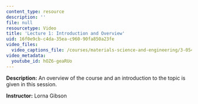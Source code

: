 ```yaml
---
content_type: resource
description: ''
file: null
resourcetype: Video
title: 'Lecture 1: Introduction and Overview'
uid: 16f0e9cb-c4da-35ea-c960-90fa850a23fe
video_files:
  video_captions_file: /courses/materials-science-and-engineering/3-054-cellular-solids-structure-properties-and-applications-spring-2015/video-lectures/lecture-1-introduction-and-overview/hOZ6-geaRUo.vtt
video_metadata:
  youtube_id: hOZ6-geaRUo
---
```


**Description:** An overview of the course and an introduction to the topic is given in this session.

**Instructor:** Lorna Gibson